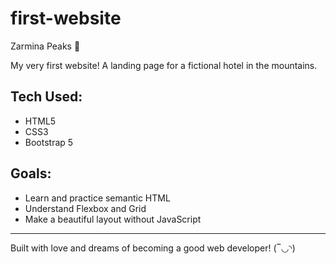 # first-website
 Zarmina Peaks 🌄

My very first website! A landing page for a fictional hotel in the mountains.

## Tech Used:
- HTML5
- CSS3
- Bootstrap 5 

## Goals:
- Learn and practice semantic HTML
- Understand Flexbox and Grid
- Make a beautiful layout without JavaScript

---

Built with love and dreams of becoming a good web developer! (‾◡◝)
